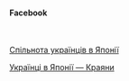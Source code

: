 #### Facebook

</br>

[Спільнота українців в Японії](https://www.facebook.com/groups/336308389830693/?ref=share)

[Українці в Японії — Краяни](https://www.facebook.com/groups/371541230835/?ref=share)